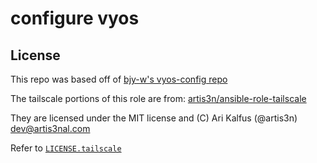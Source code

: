 # configure vyos


## License

This repo was based off of [bjy-w's vyos-config repo](https://github.com/bjw-s/vyos-config.git)

The tailscale portions of this role are from:
[artis3n/ansible-role-tailscale](https://github.com/artis3n/ansible-role-tailscale/tree/main)

They are licensed under the MIT license and (C) Ari Kalfus (@artis3n) dev@artis3nal.com

Refer to [`LICENSE.tailscale`](./LICENSE.tailscale)
